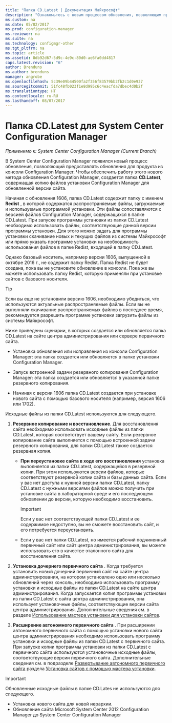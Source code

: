 ```yaml
---
title: "Папка CD.Latest | Документация Майкрософт"
description: "Ознакомьтесь с новым процессом обновления, позволяющим предоставлять обновления для продукта из консоли Configuration Manager."
ms.custom: na
ms.date: 05/02/2017
ms.prod: configuration-manager
ms.reviewer: na
ms.suite: na
ms.technology: configmgr-other
ms.tgt_pltfrm: na
ms.topic: article
ms.assetid: 8db92d67-5d9c-4e9c-80d0-ae6fa0dd4817
caps.latest.revision: "6"
author: Brenduns
ms.author: brenduns
manager: angrobe
ms.openlocfilehash: 5c39e09b44500fa2f356f83579bb2fb2c1d0e937
ms.sourcegitcommit: 51fc48fb023f1e8d995c6c4eacfda7dbec4d0b2f
ms.translationtype: HT
ms.contentlocale: ru-RU
ms.lasthandoff: 08/07/2017
---
```

# <a name="the-cdlatest-folder-for-system-center-configuration-manager"></a>Папка CD.Latest для System Center Configuration Manager

*Применимо к: System Center Configuration Manager (Current Branch)*

В System Center Configuration Manager появился новый процесс обновления, позволяющий предоставлять обновления для продукта из консоли Configuration Manager. Чтобы обеспечить работу этого нового метода обновления Configuration Manager, создается папка **CD.Latest**, содержащая копию файлов установки Configuration Manager для обновленной версии сайта.  

Начиная с обновления 1606, папка CD.Latest содержит папку с именем **Redist** , в которой содержатся распространяемые файлы, загружаемые и используемые программой установки. Эти файлы сопоставляются с версией файлов Configuration Manager, содержащихся в папке CD.Latest. При запуске программы установки из папки CD.Latest необходимо использовать файлы, соответствующие данной версии программы установки. Для этого можно задать для программы установки скачивание новых и текущих файлов из системы Майкрософт или прямо указать программе установки на необходимость использования файлов в папке Redist, входящей в папку CD.Latest.

Однако базовый носитель, например версии 1606, выпущенной в октябре 2016 г., не содержит папку Redist. Папка Redist не будет создана, пока вы не установите обновление в консоли. Пока же вы можете использовать папку Redist, которую применяли при установке сайтов с базового носителя.  

> [!TIP]
> Если вы еще не установили версию 1606, необходимо убедиться, что используются актуальные распространяемые файлы. Если вы не выполняли скачивание распространяемых файлов в последнее время, рекомендуется разрешить программе установки загрузить файлы из системы Майкрософт.   

 Ниже приведены сценарии, в которых создается или обновляется папка CD.Latest на сайте центра администрирования или сервере первичного сайта.  

-   Установка обновления или исправления из консоли Configuration Manager: эта папка создается или обновляется в папке установки Configuration Manager.  

-   Запуск встроенной задачи резервного копирования Configuration Manager: эта папка создается или обновляется в указанной папке резервного копирования.  

-  Начиная с версии 1606 папка CD.Latest создается при установке нового сайта с помощью базового носителя (например, версия 1606 или 1702).

Исходные файлы из папки CD.Latest используются для следующего.  

1.  **Резервное копирование и восстановление**. Для восстановления сайта необходимо использовать исходные файлы из папки CD.Latest, которая соответствует вашему сайту. Если резервное копирование сайта выполняется с помощью встроенной задачи резервного копирования, для папки CD.Latest также создается резервная копия.

    -   **При переустановке сайта в ходе его восстановления** установка выполняется из папки CD.Latest, содержащейся в резервной копии. При этом используются версии файлов, которые соответствуют резервной копии сайта и базы данных сайта.  Если у вас нет доступа к нужной версии папки CD.Latest, папку CD.Latest с нужными версиями файлов можно получить при установке сайта в лабораторной среде и его последующем обновлении до версии, которую необходимо восстановить.

        > [!IMPORTANT]  
        >  Если у вас нет соответствующей папки CD.Latest и ее содержимое недоступно, вы не сможете восстановить сайт, и его потребуется переустановить.  

    -   Если у вас нет папки CD.Latest, но имеется рабочий подчиненный первичный сайт или сайт центра администрирования, вы можете использовать его в качестве эталонного сайта для восстановления сайта.  

2.  **Установка дочернего первичного сайта** . Когда требуется установить новый дочерний первичный сайт на сайте центра администрирования, на котором установлено одно или несколько обновлений через консоль, необходимо использовать программу установки и исходные файлы из папки CD.Latest на сайте центра администрирования. Когда запускается копия программы установки из папки CD.Latest с сайта центра администрирования, она использует установочные файлы, соответствующие версии сайта центра администрирования. Дополнительные сведения см. в разделе [Использование мастера установки для установки сайтов](../../../core/servers/deploy/install/use-the-setup-wizard-to-install-sites.md).  

3.  **Расширение автономного первичного сайта** . При расширении автономного первичного сайта с помощью установки нового сайта центра администрирования необходимо использовать программу установки и исходные файлы из папки CD.Latest с первичного сайта. При запуске копии программы установки из папки CD.Latest с первичного сайта используются установочные исходные файлы, соответствующие версии первичного сайта. Дополнительные сведения см. в подразделе [Развертывание автономного первичного сайта](../../../core/servers/deploy/install/use-the-setup-wizard-to-install-sites.md#bkmk_expand) раздела [Установка сайтов с помощью мастера установки](../../../core/servers/deploy/install/use-the-setup-wizard-to-install-sites.md).

> [!IMPORTANT]  
>  Обновленные исходные файлы в папке CD.Lates не используются для следующего.  
>   
>  -   Установка нового сайта для новой иерархии.  
>  -   Обновление сайта Microsoft System Center 2012 Configuration Manager до System Center Configuration Manager
